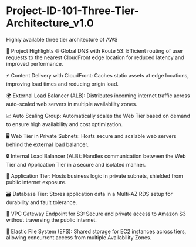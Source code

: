 # Project-ID-101-Three-Tier-Architecture_v1.0
Highly available three tier architecture of AWS

🔹 Project Highlights
🌐 Global DNS with Route 53: Efficient routing of user requests to the nearest CloudFront edge location for reduced latency and improved performance.

⚡ Content Delivery with CloudFront: Caches static assets at edge locations, improving load times and reducing origin load.

🌍 External Load Balancer (ALB): Distributes incoming internet traffic across auto-scaled web servers in multiple availability zones.

📈 Auto Scaling Group: Automatically scales the Web Tier based on demand to ensure high availability and cost optimization.

🖥️ Web Tier in Private Subnets: Hosts secure and scalable web servers behind the external load balancer.

🔒 Internal Load Balancer (ALB): Handles communication between the Web Tier and Application Tier in a secure and isolated manner.

🧠 Application Tier: Hosts business logic in private subnets, shielded from public internet exposure.

🗃️ Database Tier: Stores application data in a Multi-AZ RDS setup for durability and fault tolerance.

🚪 VPC Gateway Endpoint for S3: Secure and private access to Amazon S3 without traversing the public internet.

📂 Elastic File System (EFS): Shared storage for EC2 instances across tiers, allowing concurrent access from multiple Availability Zones.
